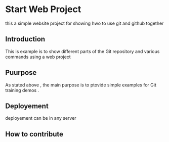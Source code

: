 

# Start Web Project  
this a simple website project for showing hwo to use git and github together

## Introduction 

This is example is to show different parts of the Git repository and various commands using a web project

## Puurpose  

 As stated above , the main purpose is to ptovide simple examples for Git training demos .

## Deployement
deployement can be in any server 

## How to contribute 
